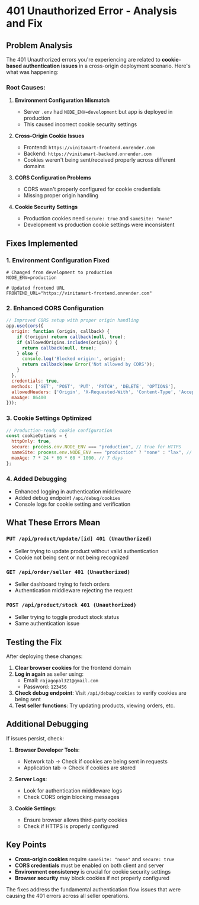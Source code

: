 # 401 Unauthorized Error - Analysis and Fix

## Problem Analysis

The 401 Unauthorized errors you're experiencing are related to **cookie-based authentication issues** in a cross-origin deployment scenario. Here's what was happening:

### Root Causes:

1. **Environment Configuration Mismatch**
   - Server `.env` had `NODE_ENV=development` but app is deployed in production
   - This caused incorrect cookie security settings

2. **Cross-Origin Cookie Issues**
   - Frontend: `https://vinitamart-frontend.onrender.com`
   - Backend: `https://vinitamart-backend.onrender.com`
   - Cookies weren't being sent/received properly across different domains

3. **CORS Configuration Problems**
   - CORS wasn't properly configured for cookie credentials
   - Missing proper origin handling

4. **Cookie Security Settings**
   - Production cookies need `secure: true` and `sameSite: "none"`
   - Development vs production cookie settings were inconsistent

## Fixes Implemented

### 1. Environment Configuration Fixed
```env
# Changed from development to production
NODE_ENV=production

# Updated frontend URL
FRONTEND_URL="https://vinitamart-frontend.onrender.com"
```

### 2. Enhanced CORS Configuration
```javascript
// Improved CORS setup with proper origin handling
app.use(cors({
  origin: function (origin, callback) {
    if (!origin) return callback(null, true);
    if (allowedOrigins.includes(origin)) {
      return callback(null, true);
    } else {
      console.log('Blocked origin:', origin);
      return callback(new Error('Not allowed by CORS'));
    }
  },
  credentials: true,
  methods: ['GET', 'POST', 'PUT', 'PATCH', 'DELETE', 'OPTIONS'],
  allowedHeaders: ['Origin', 'X-Requested-With', 'Content-Type', 'Accept', 'Authorization', 'Cookie'],
  maxAge: 86400
}));
```

### 3. Cookie Settings Optimized
```javascript
// Production-ready cookie configuration
const cookieOptions = {
  httpOnly: true,
  secure: process.env.NODE_ENV === "production", // true for HTTPS
  sameSite: process.env.NODE_ENV === "production" ? "none" : "lax", // "none" for cross-origin
  maxAge: 7 * 24 * 60 * 60 * 1000, // 7 days
};
```

### 4. Added Debugging
- Enhanced logging in authentication middleware
- Added debug endpoint `/api/debug/cookies`
- Console logs for cookie setting and verification

## What These Errors Mean

### `PUT /api/product/update/[id] 401 (Unauthorized)`
- Seller trying to update product without valid authentication
- Cookie not being sent or not being recognized

### `GET /api/order/seller 401 (Unauthorized)`
- Seller dashboard trying to fetch orders
- Authentication middleware rejecting the request

### `POST /api/product/stock 401 (Unauthorized)`
- Seller trying to toggle product stock status
- Same authentication issue

## Testing the Fix

After deploying these changes:

1. **Clear browser cookies** for the frontend domain
2. **Log in again** as seller using:
   - Email: `rajagopal321@gmail.com`
   - Password: `123456`
3. **Check debug endpoint**: Visit `/api/debug/cookies` to verify cookies are being sent
4. **Test seller functions**: Try updating products, viewing orders, etc.

## Additional Debugging

If issues persist, check:

1. **Browser Developer Tools**:
   - Network tab → Check if cookies are being sent in requests
   - Application tab → Check if cookies are stored

2. **Server Logs**:
   - Look for authentication middleware logs
   - Check CORS origin blocking messages

3. **Cookie Settings**:
   - Ensure browser allows third-party cookies
   - Check if HTTPS is properly configured

## Key Points

- **Cross-origin cookies** require `sameSite: "none"` and `secure: true`
- **CORS credentials** must be enabled on both client and server
- **Environment consistency** is crucial for cookie security settings
- **Browser security** may block cookies if not properly configured

The fixes address the fundamental authentication flow issues that were causing the 401 errors across all seller operations.